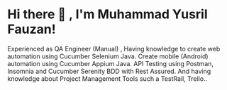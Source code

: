 # Hi there 👋 , I'm Muhammad Yusril Fauzan!
Experienced as QA Engineer (Manual) , Having knowledge to create web automation using Cucumber Selenium Java. Create mobile (Android) automation using Cucumber Appium Java. API Testing using Postman, Insomnia and Cucumber Serenity BDD with Rest Assured. And having knowledge about Project Management Tools such a TestRail, Trello..
